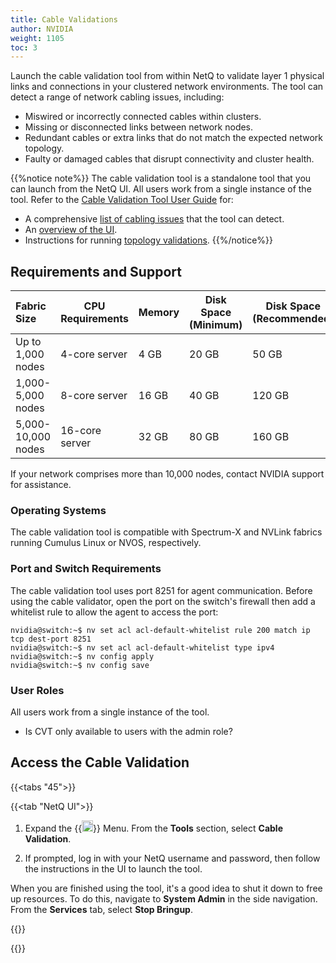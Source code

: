 ```yaml
---
title: Cable Validations
author: NVIDIA
weight: 1105
toc: 3
---
```


Launch the cable validation tool from within NetQ to validate layer 1 physical links and connections in your clustered network environments. The tool can detect a range of network cabling issues, including: 

- Miswired or incorrectly connected cables within clusters.
- Missing or disconnected links between network nodes.
- Redundant cables or extra links that do not match the expected network topology.
- Faulty or damaged cables that disrupt connectivity and cluster health.

{{%notice note%}}
The cable validation tool is a standalone tool that you can launch from the NetQ UI. All users work from a single instance of the tool. Refer to the <a href="https://docs.nvidia.com/networking/display/cablevalidationtool160/" target="_blank">Cable Validation Tool User Guide</a> for: 

- A comprehensive <a href="https://docs.nvidia.com/networking/display/cablevalidationtool160/introduction#src-4183397448_Introduction-SymptomsandRemediation" target="_blank">list of cabling issues</a> that the tool can detect.
- An <a href="https://docs.nvidia.com/networking/display/cablevalidationtool160/introduction#src-4183397448_Introduction-SymptomsandRemediation" target="_blank">overview of the UI</a>.
- Instructions for running <a href="https://docs.nvidia.com/networking/display/cablevalidationtool160/topology+files" target="_blank">topology validations</a>.
{{%/notice%}}

## Requirements and Support

| Fabric Size | CPU Requirements | Memory | Disk Space (Minimum) | Disk Space (Recommended) |
| :--------- | --------- | ----------- |  ----------- |  ----------- |
| Up to 1,000 nodes | 4-core server | 4 GB | 20 GB | 50 GB |
| 1,000-5,000 nodes | 8-core server | 16 GB | 40 GB | 120 GB |
| 5,000-10,000 nodes | 16-core server | 32 GB | 80 GB | 160 GB |

If your network comprises more than 10,000 nodes, contact NVIDIA support for assistance.

### Operating Systems

The cable validation tool is compatible with Spectrum-X and NVLink fabrics running Cumulus Linux or NVOS, respectively.

### Port and Switch Requirements

The cable validation tool uses port 8251 for agent communication. Before using the cable validator, open the port on the switch's firewall then add a whitelist rule to allow the agent to access the port:

```
nvidia@switch:~$ nv set acl acl-default-whitelist rule 200 match ip tcp dest-port 8251
nvidia@switch:~$ nv set acl acl-default-whitelist type ipv4
nvidia@switch:~$ nv config apply
nvidia@switch:~$ nv config save
```
### User Roles

All users work from a single instance of the tool. 
- Is CVT only available to users with the admin role?

## Access the Cable Validation

{{<tabs "45">}}

{{<tab "NetQ UI">}}

1. Expand the {{<img src="https://icons.cumulusnetworks.com/01-Interface-Essential/03-Menu/navigation-menu.svg" height="18" width="18">}} Menu. From the **Tools** section, select **Cable Validation**.

2. If prompted, log in with your NetQ username and password, then follow the instructions in the UI to launch the tool.

When you are finished using the tool, it's a good idea to shut it down to free up resources. To do this, navigate to **System Admin** in the side navigation. From the **Services** tab, select **Stop Bringup**.

{{</tab>}}

{{</tabs>}}